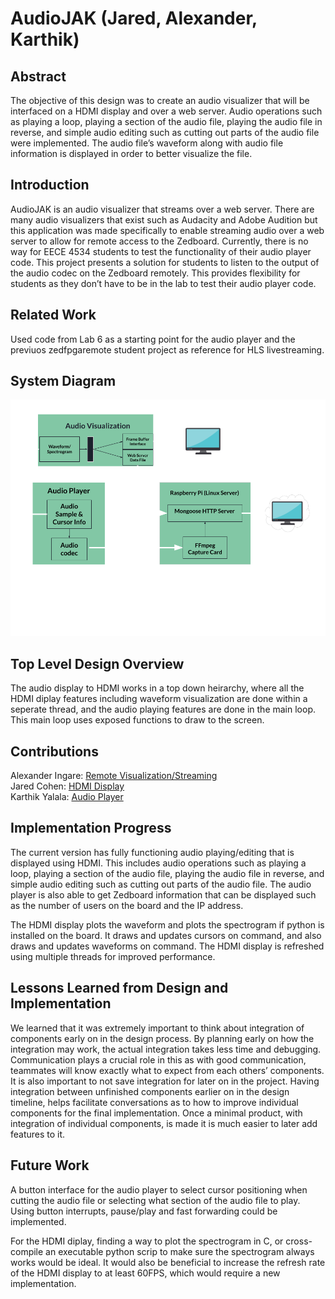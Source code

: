 # AudioJAK (Jared, Alexander, Karthik)

## Abstract
The objective of this design was to create an audio visualizer that will be interfaced on a HDMI display and over a web server. Audio operations such as playing a loop, playing a section of the audio file, playing the audio file in reverse, and simple audio editing such as cutting out parts of the audio file were implemented. The audio file’s waveform along with audio file information is displayed in order to better visualize the file. 

## Introduction
AudioJAK is an audio visualizer that streams over a web server. There are many audio visualizers that exist such as Audacity and Adobe Audition but this application was made specifically to enable streaming audio over a web server to allow for remote access to the Zedboard. Currently, there is no way for EECE 4534 students to test the functionality of their audio player code. This project presents a solution for students to listen to the output of the audio codec on the Zedboard remotely. This provides flexibility for students as they don’t have to be in the lab to test their audio player code. 

## Related Work
Used code from Lab 6 as a starting point for the audio player and the previuos zedfpgaremote student project as reference for HLS livestreaming.

## System Diagram
![image](system_diagram.png)

## Top Level Design Overview

The audio display to HDMI works in a top down heirarchy, where all the HDMI diplay features including waveform visualization are done within a seperate thread, and the audio playing features are done in the main loop. This main loop uses exposed functions to draw to the screen.

## Contributions 
Alexander Ingare: [Remote Visualization/Streaming](http-server/HTTP.md) <br />
Jared Cohen: [HDMI Display](hdmi/HDMI.md) <br />
Karthik Yalala: [Audio Player](audio_player/PLAYER.md) <br />

## Implementation Progress
The current version has fully functioning audio playing/editing that is displayed using HDMI. This includes audio operations such as playing a loop, playing a section of the audio file, playing the audio file in reverse, and simple audio editing such as cutting out parts of the audio file. The audio player is also able to get Zedboard information that can be displayed such as the number of users on the board and the IP address. 

The HDMI display plots the waveform and plots the spectrogram if python is installed on the board. It draws and updates cursors on command, and also draws and updates waveforms on command. The HDMI display is refreshed using multiple threads for improved performance. 

## Lessons Learned from Design and Implementation
We learned that it was extremely important to think about integration of components early on in the design process. By planning early on how the integration may work, the actual integration takes less time and debugging. Communication plays a crucial role in this as with good communication, teammates will know exactly what to expect from each others’ components. It is also important to not save integration for later on in the project. Having integration between unfinished components earlier on in the design timeline, helps facilitate conversations as to how to improve individual components for the final implementation. Once a minimal product, with integration of individual components, is made it is much easier to later add features to it. 

## Future Work
A button interface for the audio player to select cursor positioning when cutting the audio file or selecting what section of the audio file to play. Using button interrupts, pause/play and fast forwarding could be implemented. 

For the HDMI diplay, finding a way to plot the spectrogram in C, or cross-compile an executable python scrip to make sure the spectrogram always works would be ideal. It would also be beneficial to increase the refresh rate of the HDMI display to at least 60FPS, which would require a new implementation.

